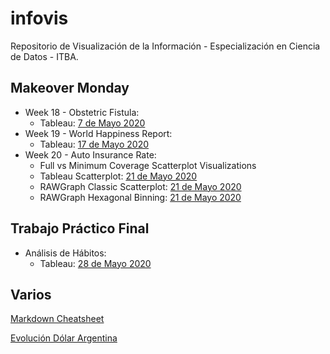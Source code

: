 # infovis

Repositorio de Visualización de la Información - Especialización en Ciencia de Datos - ITBA.


## Makeover Monday
+ Week 18 - Obstetric Fistula:
  * Tableau: [7 de Mayo 2020](https://igna43.github.io/infovis/makeovermonday2020W18.html)
+ Week 19 - World Happiness Report:
  * Tableau: [17 de Mayo 2020](https://igna43.github.io/infovis/makeovermonday2020W19.html)
+ Week 20 - Auto Insurance Rate: 
   - Full vs Minimum Coverage Scatterplot Visualizations
    * Tableau Scatterplot: [21 de Mayo 2020](https://igna43.github.io/infovis/makeovermonday2020W20.html)
    * RAWGraph Classic Scatterplot: [21 de Mayo 2020](http://bl.ocks.org/Igna43/1040097696f6cccb4e8f7f8f17b43290)
    * RAWGraph Hexagonal Binning: [21 de Mayo 2020](http://bl.ocks.org/Igna43/27221999a39060a4cc6d2c5286028150)

## Trabajo Práctico Final
+ Análisis de Hábitos:
  * Tableau: [28 de Mayo 2020](https://igna43.github.io/infovis/TP_Final.html)

## Varios

[Markdown Cheatsheet](https://github.com/adam-p/markdown-here/wiki/Markdown-Cheatsheet)

[Evolución Dólar Argentina](https://igna43.github.io/infovis/evolucion_dolar_argentina.html)


